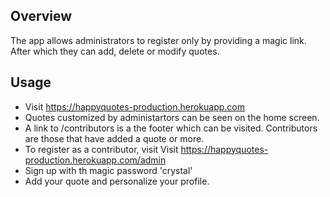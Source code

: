 ## Overview
The app allows administrators to register only by providing a magic link. After which they can add, delete or modify quotes.


## Usage
* Visit https://happyquotes-production.herokuapp.com
* Quotes customized by administartors can be seen on the home screen.
* A link to /contributors is a the footer which can be visited. Contributors are those that have added a quote or more.
* To register as a contributor, visit Visit https://happyquotes-production.herokuapp.com/admin
* Sign up with th magic password 'crystal'
* Add your quote and personalize your profile.
